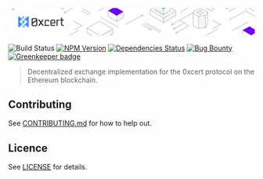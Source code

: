 <img src="assets/cover.png" />

![Build Status](https://travis-ci.org/0xcert/ethereum-dex.svg?branch=master)&nbsp;[![NPM Version](https://badge.fury.io/js/@0xcert%2Fethereum-dex.svg)](https://badge.fury.io/js/0xcert%2Fethereum-dex)&nbsp;[![Dependencies Status](https://david-dm.org/0xcert/ethereum-dex.svg)](https://david-dm.org/0xcert/ethereum-dex)&nbsp;[![Bug Bounty](https://img.shields.io/badge/bounty-pending-2930e8.svg)](https://github.com/0xcert/ethereum-dex/issues/) [![Greenkeeper badge](https://badges.greenkeeper.io/0xcert/ethereum-dex.svg)](https://greenkeeper.io/)

> Decentralized exchange implementation for the 0xcert protocol on the Ethereum blockchain.

## Contributing

See [CONTRIBUTING.md](./CONTRIBUTING.md) for how to help out.

## Licence

See [LICENSE](./LICENSE) for details.
